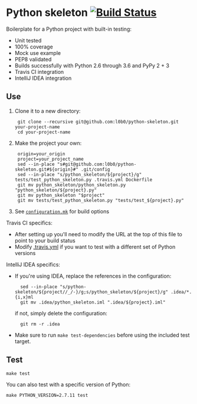 Python skeleton [![Build Status](https://travis-ci.org/l0b0/python-skeleton.svg)](https://travis-ci.org/l0b0/python-skeleton)
===

Boilerplate for a Python project with built-in testing:

- Unit tested
- 100% coverage
- Mock use example
- PEP8 validated
- Builds successfully with Python 2.6 through 3.6 and PyPy 2 + 3
- Travis CI integration
- IntelliJ IDEA integration

Use
---

1. Clone it to a new directory:

        git clone --recursive git@github.com:l0b0/python-skeleton.git your-project-name
        cd your-project-name
1. Make the project your own:

        origin=your_origin
        project=your_project_name
        sed --in-place "s#git@github.com:l0b0/python-skeleton.git#${origin}#" .git/config
        sed --in-place "s/python_skeleton/${project}/g" tests/test_python_skeleton.py .travis.yml Dockerfile
        git mv python_skeleton/python_skeleton.py "python_skeleton/${project}.py"
        git mv python_skeleton "$project"
        git mv tests/test_python_skeleton.py "tests/test_${project}.py"
1. See [`configuration.mk`](configuration.mk) for build options

Travis CI specifics:

- After setting up you'll need to modify the URL at the top of this file to point to your build status
- Modify [.travis.yml](.travis.yml) if you want to test with a different set of Python versions

IntelliJ IDEA specifics:

- If you're using IDEA, replace the references in the configuration:

        sed --in-place "s/python-skeleton/${project//_/-}/g;s/python_skeleton/${project}/g" .idea/*.{i,x}ml
        git mv .idea/python_skeleton.iml ".idea/${project}.iml"
    if not, simply delete the configuration:

        git rm -r .idea
- Make sure to run `make test-dependencies` before using the included test target.

Test
---

    make test

You can also test with a specific version of Python:

    make PYTHON_VERSION=2.7.11 test
